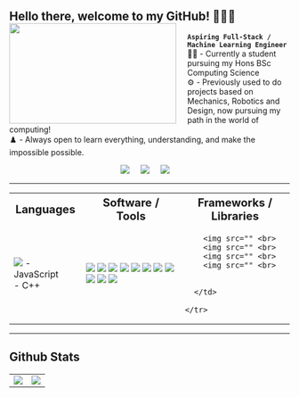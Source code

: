 ## Hello there, welcome to my GitHub! 👋👨‍🔧 <img align="left" style="margin-right: 20px;" width="300" height="180" src="https://github.com/user-attachments/assets/a8119d72-9aa8-4b0b-8822-81d734e5b0a9?raw=true"></a>

**`Aspiring Full-Stack / Machine Learning Engineer`** <br>
🧑‍🎓 - Currently a student pursuing my Hons BSc Computing Science <br>
⚙️ - Previously used to do projects based on Mechanics, Robotics and Design, now pursuing my path in the world of computing! <br>
♟️ - Always open to learn everything, understanding, and make the impossible possible. <br>


<p align="center">
  <a target="_blank"href="https://www.linkedin.com/in/mehedi-gazi/">
    <img src="https://img.shields.io/badge/LinkedIn-000000?style=for-the-badge&logo=portfolio" /></a>&nbsp;&nbsp;&nbsp;&nbsp;
  <a target="_blank"href="#"><img src="https://img.shields.io/badge/Portfolio-000000?style=for-the-badge&logo=website" /></a>&nbsp;&nbsp;&nbsp;&nbsp;
  <a href="mailto:xn.m2977@gmail.com?subject=Hello%20Ileri,%20From%20Github"><img src="https://img.shields.io/badge/Email-000000?style=for-the-badge&logo=gmail" /></a>&nbsp;&nbsp;&nbsp;&nbsp;
</p>




---
<div align="center">
  <table style="width:100%; table-layout: fixed; border-collapse: collapse;">
    <tr>
      <th style="text-align: center; font-size: 20px;">Languages</th>
      <th style="text-align: center; font-size: 20px;">Software / Tools</th>
      <th style="text-align: center; font-size: 20px;">Frameworks / Libraries</th>
    </tr>
    <tr>
      <td>
        <img src="https://img.shields.io/badge/Python-000000?style=for-the-badge&logo=python" <br>
        - JavaScript <br>
        - C++
      </td>
      <td>
        <img src="https://img.shields.io/badge/Visual%20Studio%20Code%20(VSC)-000000?style=for-the-badge" <br>
        <img src="https://img.shields.io/badge/Git%20(Windows)-000000?style=for-the-badge&logo=gitforwindows" <br>
        <img src="https://img.shields.io/badge/Microsoft%20SQL%20Server-000000?style=for-the-badge&logo=microsoft%20sql%20server&logoColor=white">
        <img src="https://img.shields.io/badge/MySQL-000000?style=for-the-badge&logo=mysql" <br>
        <img src="https://img.shields.io/badge/Wireshark-000000?style=for-the-badge&logo=wireshark" <br>
        <img src="https://img.shields.io/badge/SolidWorks%202022-000000?style=for-the-badge&logo=dassaultsystemes" <br>
        <img src="https://img.shields.io/badge/Codecademy-000000?style=for-the-badge&logo=codecademy&logoColor=white" <br>
        <img src="https://img.shields.io/badge/VirtualBox%20(Oracle)-000000?style=for-the-badge&logo=virtualbox" <br>
        <img src="https://img.shields.io/badge/Netbeans%20IDE-000000?style=for-the-badge&logo=apachenetbeanside" <br>
        <img src="https://img.shields.io/badge/XAMPP-000000?style=for-the-badge&logo=xampp" <br>
        <img src="https://img.shields.io/badge/Powershell%20%2F%20UNIX-000000?style=for-the-badge&logo=gnometerminal" <br>
        <img src"https://img.shields.io/badge/Ubuntu-000000?style=for-the-badge&logo=ubuntu&logoColor=white" <>
      </td>
      <td>
        
        <img src="" <br>
        <img src="" <br>
        <img src="" <br>
        <img src="" <br>
        
        
      </td>
      
    </tr>
  </table>
</div>


---
<div>
    <h2 align=left> Github Stats</h2>
</div>
<table>
    <tr>
        <td colspan="2" rowspan="2">
            <a href = "https://git.io/streak-stats">
        <img src="https://github-readme-stats.vercel.app/api/top-langs/?username=mehedi-gazi&layout=compact&theme=great-gatsby">
            </a>
        </a>
        </td>
        <td colspan="2" rowspan="2">
        <img src="https://github-readme-stats.vercel.app/api?username=mehedi-gazi&theme=great-gatsby&show_icons=true">
        </a>
        </td>
    </tr>
</table>
<!--
**mehedi-gazi/mehedi-gazi** is a ✨ _special_ ✨ repository because its `README.md` (this file) appears on your GitHub profile.

Here are some ideas to get you started:

- 🔭 I’m currently working on ...
- 🌱 I’m currently learning ...
- 👯 I’m looking to collaborate on ...
- 🤔 I’m looking for help with ...
- 💬 Ask me about ...
- 📫 How to reach me: ...
- 😄 Pronouns: ...
- ⚡ Fun fact: ...
-->
